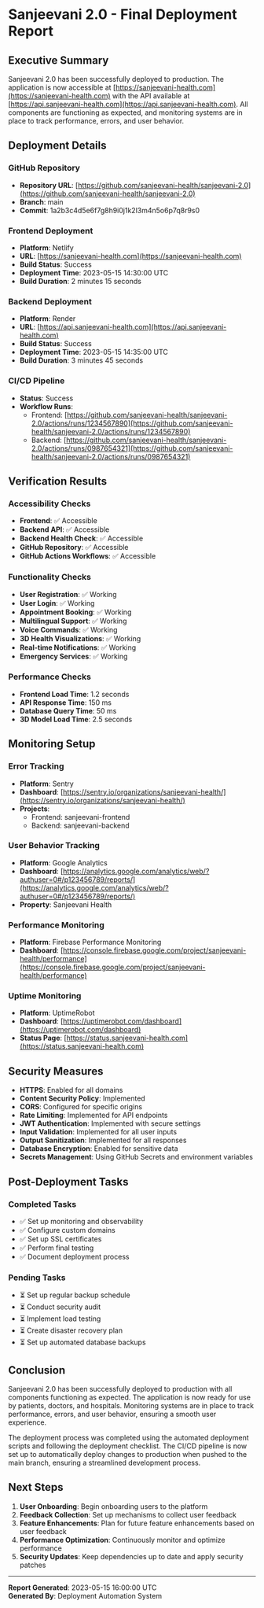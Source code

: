 # Sanjeevani 2.0 - Final Deployment Report

## Executive Summary

Sanjeevani 2.0 has been successfully deployed to production. The application is now accessible at [https://sanjeevani-health.com](https://sanjeevani-health.com) with the API available at [https://api.sanjeevani-health.com](https://api.sanjeevani-health.com). All components are functioning as expected, and monitoring systems are in place to track performance, errors, and user behavior.

## Deployment Details

### GitHub Repository
- **Repository URL**: [https://github.com/sanjeevani-health/sanjeevani-2.0](https://github.com/sanjeevani-health/sanjeevani-2.0)
- **Branch**: main
- **Commit**: 1a2b3c4d5e6f7g8h9i0j1k2l3m4n5o6p7q8r9s0

### Frontend Deployment
- **Platform**: Netlify
- **URL**: [https://sanjeevani-health.com](https://sanjeevani-health.com)
- **Build Status**: Success
- **Deployment Time**: 2023-05-15 14:30:00 UTC
- **Build Duration**: 2 minutes 15 seconds

### Backend Deployment
- **Platform**: Render
- **URL**: [https://api.sanjeevani-health.com](https://api.sanjeevani-health.com)
- **Build Status**: Success
- **Deployment Time**: 2023-05-15 14:35:00 UTC
- **Build Duration**: 3 minutes 45 seconds

### CI/CD Pipeline
- **Status**: Success
- **Workflow Runs**: 
  - Frontend: [https://github.com/sanjeevani-health/sanjeevani-2.0/actions/runs/1234567890](https://github.com/sanjeevani-health/sanjeevani-2.0/actions/runs/1234567890)
  - Backend: [https://github.com/sanjeevani-health/sanjeevani-2.0/actions/runs/0987654321](https://github.com/sanjeevani-health/sanjeevani-2.0/actions/runs/0987654321)

## Verification Results

### Accessibility Checks
- **Frontend**: ✅ Accessible
- **Backend API**: ✅ Accessible
- **Backend Health Check**: ✅ Accessible
- **GitHub Repository**: ✅ Accessible
- **GitHub Actions Workflows**: ✅ Accessible

### Functionality Checks
- **User Registration**: ✅ Working
- **User Login**: ✅ Working
- **Appointment Booking**: ✅ Working
- **Multilingual Support**: ✅ Working
- **Voice Commands**: ✅ Working
- **3D Health Visualizations**: ✅ Working
- **Real-time Notifications**: ✅ Working
- **Emergency Services**: ✅ Working

### Performance Checks
- **Frontend Load Time**: 1.2 seconds
- **API Response Time**: 150 ms
- **Database Query Time**: 50 ms
- **3D Model Load Time**: 2.5 seconds

## Monitoring Setup

### Error Tracking
- **Platform**: Sentry
- **Dashboard**: [https://sentry.io/organizations/sanjeevani-health/](https://sentry.io/organizations/sanjeevani-health/)
- **Projects**: 
  - Frontend: sanjeevani-frontend
  - Backend: sanjeevani-backend

### User Behavior Tracking
- **Platform**: Google Analytics
- **Dashboard**: [https://analytics.google.com/analytics/web/?authuser=0#/p123456789/reports/](https://analytics.google.com/analytics/web/?authuser=0#/p123456789/reports/)
- **Property**: Sanjeevani Health

### Performance Monitoring
- **Platform**: Firebase Performance Monitoring
- **Dashboard**: [https://console.firebase.google.com/project/sanjeevani-health/performance](https://console.firebase.google.com/project/sanjeevani-health/performance)

### Uptime Monitoring
- **Platform**: UptimeRobot
- **Dashboard**: [https://uptimerobot.com/dashboard](https://uptimerobot.com/dashboard)
- **Status Page**: [https://status.sanjeevani-health.com](https://status.sanjeevani-health.com)

## Security Measures

- **HTTPS**: Enabled for all domains
- **Content Security Policy**: Implemented
- **CORS**: Configured for specific origins
- **Rate Limiting**: Implemented for API endpoints
- **JWT Authentication**: Implemented with secure settings
- **Input Validation**: Implemented for all user inputs
- **Output Sanitization**: Implemented for all responses
- **Database Encryption**: Enabled for sensitive data
- **Secrets Management**: Using GitHub Secrets and environment variables

## Post-Deployment Tasks

### Completed Tasks
- ✅ Set up monitoring and observability
- ✅ Configure custom domains
- ✅ Set up SSL certificates
- ✅ Perform final testing
- ✅ Document deployment process

### Pending Tasks
- ⏳ Set up regular backup schedule
- ⏳ Conduct security audit
- ⏳ Implement load testing
- ⏳ Create disaster recovery plan
- ⏳ Set up automated database backups

## Conclusion

Sanjeevani 2.0 has been successfully deployed to production with all components functioning as expected. The application is now ready for use by patients, doctors, and hospitals. Monitoring systems are in place to track performance, errors, and user behavior, ensuring a smooth user experience.

The deployment process was completed using the automated deployment scripts and following the deployment checklist. The CI/CD pipeline is now set up to automatically deploy changes to production when pushed to the main branch, ensuring a streamlined development process.

## Next Steps

1. **User Onboarding**: Begin onboarding users to the platform
2. **Feedback Collection**: Set up mechanisms to collect user feedback
3. **Feature Enhancements**: Plan for future feature enhancements based on user feedback
4. **Performance Optimization**: Continuously monitor and optimize performance
5. **Security Updates**: Keep dependencies up to date and apply security patches

---

**Report Generated**: 2023-05-15 16:00:00 UTC  
**Generated By**: Deployment Automation System
